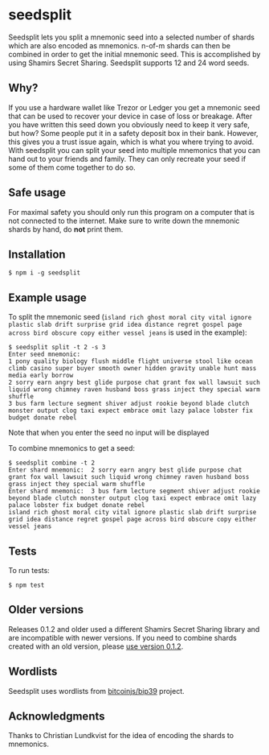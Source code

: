 # seedsplit
Seedsplit lets you split a mnemonic seed into a selected number of shards which are also encoded as mnemonics. n-of-m shards can then be combined in order to get the initial mnemonic seed. This is accomplished by using Shamirs Secret Sharing. Seedsplit supports 12 and 24 word seeds.

## Why?
If you use a hardware wallet like Trezor or Ledger you get a mnemonic seed that can be used to recover your device in case of loss or breakage. After you have written this seed down you obviously need to keep it very safe, but how? Some people put it in a safety deposit box in their bank. However, this gives you a trust issue again, which is what you where trying to avoid. With seedsplit you can split your seed into multiple mnemonics that you can hand out to your friends and family. They can only recreate your seed if some of them come together to do so.

## Safe usage
For maximal safety you should only run this program on a computer that is not connected to the internet. Make sure to write down the mnemonic shards by hand, do **not** print them.

## Installation
```
$ npm i -g seedsplit
```

## Example usage
To split the mnemonic seed (`island rich ghost moral city vital ignore plastic slab drift surprise grid idea distance regret gospel page across bird obscure copy either vessel jeans` is used in the example):
```
$ seedsplit split -t 2 -s 3
Enter seed mnemonic:  
1 pony quality biology flush middle flight universe stool like ocean climb casino super buyer smooth owner hidden gravity unable hunt mass media early borrow
2 sorry earn angry best glide purpose chat grant fox wall lawsuit such liquid wrong chimney raven husband boss grass inject they special warm shuffle
3 bus farm lecture segment shiver adjust rookie beyond blade clutch monster output clog taxi expect embrace omit lazy palace lobster fix budget donate rebel
```
Note that when you enter the seed no input will be displayed

To combine mnemonics to get a seed:
```
$ seedsplit combine -t 2
Enter shard mnemonic:  2 sorry earn angry best glide purpose chat grant fox wall lawsuit such liquid wrong chimney raven husband boss grass inject they special warm shuffle
Enter shard mnemonic:  3 bus farm lecture segment shiver adjust rookie beyond blade clutch monster output clog taxi expect embrace omit lazy palace lobster fix budget donate rebel
island rich ghost moral city vital ignore plastic slab drift surprise grid idea distance regret gospel page across bird obscure copy either vessel jeans
```

## Tests
To run tests:
```
$ npm test
```

## Older versions
Releases 0.1.2 and older used a different Shamirs Secret Sharing library and are incompatible with newer versions. If you need to combine shards created with an old version, please [use version 0.1.2](https://github.com/oed/seedsplit/releases/tag/v0.1.2).

## Wordlists
Seedsplit uses wordlists from [bitcoinjs/bip39](https://github.com/bitcoinjs/bip39/tree/master/wordlists) project.

## Acknowledgments
Thanks to Christian Lundkvist for the idea of encoding the shards to mnemonics.
